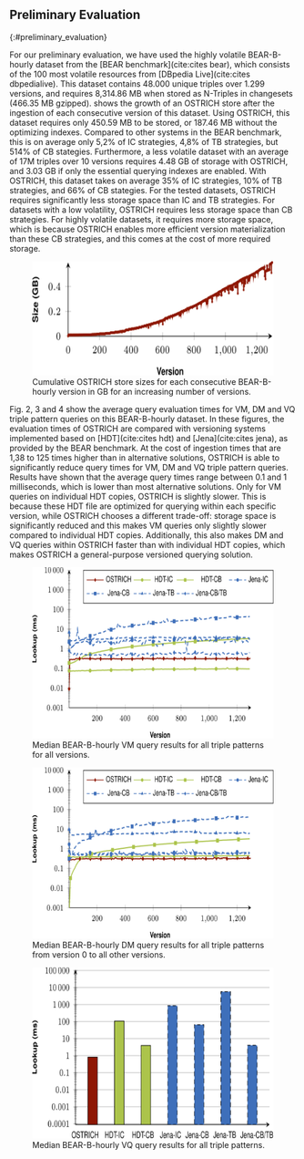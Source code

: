 ## Preliminary Evaluation
{:#preliminary_evaluation}

For our preliminary evaluation, we have used the highly volatile BEAR-B-hourly dataset from the [BEAR benchmark](cite:cites bear),
which consists of the 100 most volatile resources from [DBpedia Live](cite:cites dbpedialive).
This dataset contains 48.000 unique triples over 1.299 versions,
and requires 8,314.86 MB when stored as N-Triples in changesets (466.35 MB gzipped).
[](#results-ostrich-ingestion-size-bearb-hourly) shows the growth of an OSTRICH store after the ingestion of each consecutive version of this dataset.
Using OSTRICH, this dataset requires only 450.59 MB to be stored, or 187.46 MB without the optimizing indexes.
Compared to other systems in the BEAR benchmark, this is on average only 5,2% of IC strategies, 4,8% of TB strategies, but 514% of CB stategies.
Furthermore, a less volatile dataset with an average of 17M triples over 10 versions requires 4.48 GB of storage with OSTRICH,
and 3.03 GB if only the essential querying indexes are enabled.
With OSTRICH, this dataset takes on average 35% of IC strategies, 10% of TB strategies, and 66% of CB stategies.
For the tested datasets, OSTRICH requires significantly less storage space than IC and TB strategies.
For datasets with a low volatility, OSTRICH requires less storage space than CB strategies.
For highly volatile datasets, it requires more storage space,
which is because OSTRICH enables more efficient version materialization than these CB strategies,
and this comes at the cost of more required storage.

<figure id="results-ostrich-ingestion-size-bearb-hourly">
<img src="img/results-ostrich-ingestion-size-bearb-hourly.svg" alt="[bear-b-hourly ostrich ingestion sizes]" height="200em">
<figcaption markdown="block">
Cumulative OSTRICH store sizes for each consecutive BEAR-B-hourly version in GB for an increasing number of versions.
</figcaption>
</figure>

Fig. 2, 3 and 4 show the average query evaluation times for VM, DM and VQ triple pattern queries on this BEAR-B-hourly dataset.
In these figures, the evaluation times of OSTRICH are compared with versioning systems implemented based on [HDT](cite:cites hdt) and [Jena](cite:cites jena),
as provided by the BEAR benchmark.
At the cost of ingestion times that are 1,38 to 125 times higher than in alternative solutions,
OSTRICH is able to significantly reduce query times for VM, DM and VQ triple pattern queries.
Results have shown that the average query times range between 0.1 and 1 milliseconds,
which is lower than most alternative solutions.
Only for VM queries on individual HDT copies, OSTRICH is slightly slower.
This is because these HDT file are optimized for querying within each specific version,
while OSTRICH chooses a different trade-off:
storage space is significantly reduced and this makes VM queries only slightly slower compared to individual HDT copies.
Additionally, this also makes DM and VQ queries within OSTRICH faster than with individual HDT copies,
which makes OSTRICH a general-purpose versioned querying solution.

<figure id="results-bearb-hourly-vm-sumary">
<img src="img/results_bearb-hourly-vm-summary.svg" alt="[bear-b-hourly vm]" height="300em">
<figcaption markdown="block">
Median BEAR-B-hourly VM query results for all triple patterns for all versions.
</figcaption>
</figure>

<figure id="results-bearb-hourly-dm-summary">
<img src="img/results_bearb-hourly-dm-summary.svg" alt="[bear-b-hourly dm]" height="300em">
<figcaption markdown="block">
Median BEAR-B-hourly DM query results for all triple patterns from version 0 to all other versions.
</figcaption>
</figure>

<figure id="results-bearb-hourly-vq-summary">
<img src="img/results_bearb-hourly-vq-summary.svg" alt="[bear-b-hourly vq]" height="300em">
<figcaption markdown="block">
Median BEAR-B-hourly VQ query results for all triple patterns.
</figcaption>
</figure>
